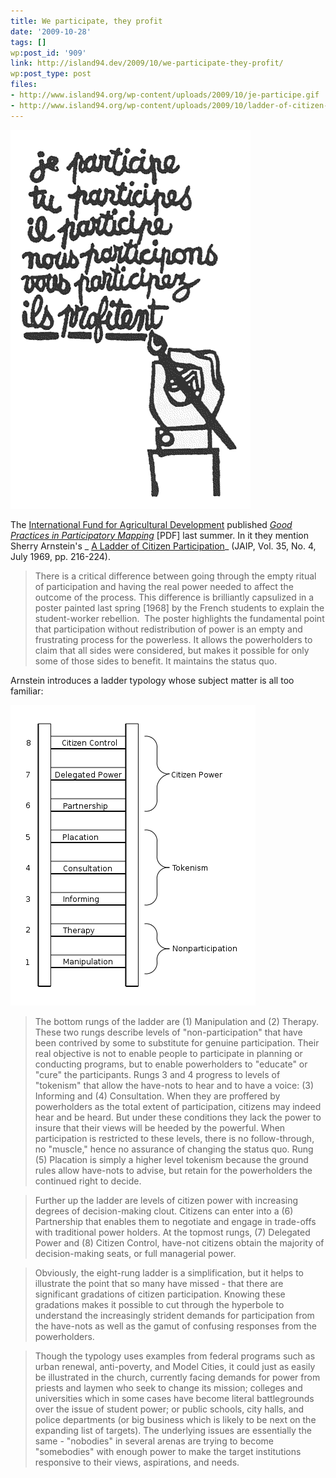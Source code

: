 ```yaml
---
title: We participate, they profit
date: '2009-10-28'
tags: []
wp:post_id: '909'
link: http://island94.dev/2009/10/we-participate-they-profit/
wp:post_type: post
files:
- http://www.island94.org/wp-content/uploads/2009/10/je-participe.gif
- http://www.island94.org/wp-content/uploads/2009/10/ladder-of-citizen-participation.gif
---
```


[ ![je-participe](2009-10-28-We-participate-they-profit/je-participe.gif "je-participe") ](2009-10-28-We-participate-they-profit/je-participe.gif)

The [International Fund for Agricultural Development](http://www.ifad.org/) published [_Good Practices in Participatory Mapping_](http://www.ifad.org/pub/map/PM_web.pdf) [PDF] last summer. In it they mention Sherry Arnstein's _ [A Ladder of Citizen Participation](http://lithgow-schmidt.dk/sherry-arnstein/ladder-of-citizen-participation.html)_ (JAIP, Vol. 35, No. 4, July 1969, pp. 216-224).

> There is a critical difference between going through the empty ritual of participation and having the real power needed to affect the outcome of the process. This difference is brilliantly capsulized in a poster painted last spring [1968] by the French students to explain the student-worker rebellion.  The poster highlights the fundamental point that participation without redistribution of power is an empty and frustrating process for the powerless. It allows the powerholders to claim that all sides were considered, but makes it possible for only some of those sides to benefit. It maintains the status quo.

Arnstein introduces a ladder typology whose subject matter is all too familiar:

[ ![ladder-of-citizen-participation](2009-10-28-We-participate-they-profit/ladder-of-citizen-participation.gif "ladder-of-citizen-participation") ](2009-10-28-We-participate-they-profit/ladder-of-citizen-participation.gif)

> The bottom rungs of the ladder are (1) Manipulation and (2) Therapy. These two rungs describe levels of "non-participation" that have been contrived by some to substitute for genuine participation. Their real objective is not to enable people to participate in planning or conducting programs, but to enable powerholders to "educate" or "cure" the participants. Rungs 3 and 4 progress to levels of "tokenism" that allow the have-nots to hear and to have a voice: (3) Informing and (4) Consultation. When they are proffered by powerholders as the total extent of participation, citizens may indeed hear and be heard. But under these conditions they lack the power to insure that their views will be heeded by the powerful. When participation is restricted to these levels, there is no follow-through, no "muscle," hence no assurance of changing the status quo. Rung (5) Placation is simply a higher level tokenism because the ground rules allow have-nots to advise, but retain for the powerholders the continued right to decide.

>

> Further up the ladder are levels of citizen power with increasing degrees of decision-making clout. Citizens can enter into a (6) Partnership that enables them to negotiate and engage in trade-offs with traditional power holders. At the topmost rungs, (7) Delegated Power and (8) Citizen Control, have-not citizens obtain the majority of decision-making seats, or full managerial power.

>

> Obviously, the eight-rung ladder is a simplification, but it helps to illustrate the point that so many have missed - that there are significant gradations of citizen participation. Knowing these gradations makes it possible to cut through the hyperbole to understand the increasingly strident demands for participation from the have-nots as well as the gamut of confusing responses from the powerholders.

>

> Though the typology uses examples from federal programs such as urban renewal, anti-poverty, and Model Cities, it could just as easily be illustrated in the church, currently facing demands for power from priests and laymen who seek to change its mission; colleges and universities which in some cases have become literal battlegrounds over the issue of student power; or public schools, city halls, and police departments (or big business which is likely to be next on the expanding list of targets). The underlying issues are essentially the same - "nobodies" in several arenas are trying to become "somebodies" with enough power to make the target institutions responsive to their views, aspirations, and needs.